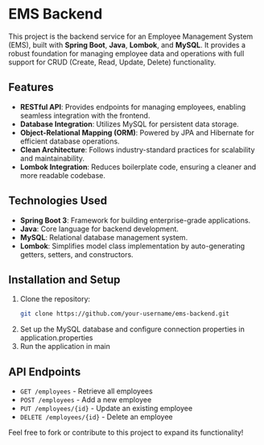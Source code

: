 # EMS Backend

This project is the backend service for an Employee Management System (EMS), built with **Spring Boot**, **Java**, **Lombok**, and **MySQL**. It provides a robust foundation for managing employee data and operations with full support for CRUD (Create, Read, Update, Delete) functionality.

## Features
- **RESTful API**: Provides endpoints for managing employees, enabling seamless integration with the frontend.
- **Database Integration**: Utilizes MySQL for persistent data storage.
- **Object-Relational Mapping (ORM)**: Powered by JPA and Hibernate for efficient database operations.
- **Clean Architecture**: Follows industry-standard practices for scalability and maintainability.
- **Lombok Integration**: Reduces boilerplate code, ensuring a cleaner and more readable codebase.

## Technologies Used
- **Spring Boot 3**: Framework for building enterprise-grade applications.
- **Java**: Core language for backend development.
- **MySQL**: Relational database management system.
- **Lombok**: Simplifies model class implementation by auto-generating getters, setters, and constructors.

## Installation and Setup
1. Clone the repository:
   ```bash
   git clone https://github.com/your-username/ems-backend.git
2. Set up the MySQL database and configure connection properties in application.properties
3. Run the application in main

## API Endpoints
- `GET /employees` - Retrieve all employees
- `POST /employees` - Add a new employee
- `PUT /employees/{id}` - Update an existing employee
- `DELETE /employees/{id}` - Delete an employee

Feel free to fork or contribute to this project to expand its functionality!
